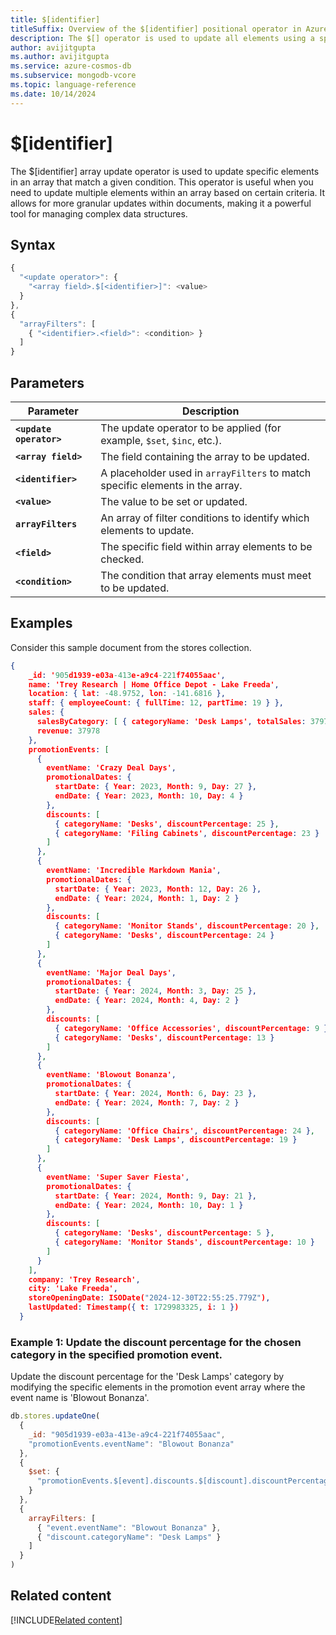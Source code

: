 ```yaml
---
title: $[identifier]
titleSuffix: Overview of the $[identifier] positional operator in Azure Cosmos DB for MongoDB (vCore)
description: The $[] operator is used to update all elements using a specific identifier in an array that match the query condition.
author: avijitgupta
ms.author: avijitgupta
ms.service: azure-cosmos-db
ms.subservice: mongodb-vcore
ms.topic: language-reference
ms.date: 10/14/2024
---
```


# $[identifier]
The $[identifier] array update operator is used to update specific elements in an array that match a given condition. This operator is useful when you need to update multiple elements within an array based on certain criteria. It allows for more granular updates within documents, making it a powerful tool for managing complex data structures.


## Syntax

```javascript
{
  "<update operator>": {
    "<array field>.$[<identifier>]": <value>
  }
},
{
  "arrayFilters": [
    { "<identifier>.<field>": <condition> }
  ]
}
```

## Parameters

| Parameter | Description |
| --- | --- |
| **`<update operator>`** | The update operator to be applied (for example, `$set`, `$inc`, etc.). |
| **`<array field>`** | The field containing the array to be updated. |
| **`<identifier>`** | A placeholder used in `arrayFilters` to match specific elements in the array. |
| **`<value>`** | The value to be set or updated. |
| **`arrayFilters`** | An array of filter conditions to identify which elements to update. |
| **`<field>`** | The specific field within array elements to be checked. |
| **`<condition>`** | The condition that array elements must meet to be updated. |


## Examples

Consider this sample document from the stores collection.

```json
{
    _id: '905d1939-e03a-413e-a9c4-221f74055aac',
    name: 'Trey Research | Home Office Depot - Lake Freeda',
    location: { lat: -48.9752, lon: -141.6816 },
    staff: { employeeCount: { fullTime: 12, partTime: 19 } },
    sales: {
      salesByCategory: [ { categoryName: 'Desk Lamps', totalSales: 37978 } ],
      revenue: 37978
    },
    promotionEvents: [
      {
        eventName: 'Crazy Deal Days',
        promotionalDates: {
          startDate: { Year: 2023, Month: 9, Day: 27 },
          endDate: { Year: 2023, Month: 10, Day: 4 }
        },
        discounts: [
          { categoryName: 'Desks', discountPercentage: 25 },
          { categoryName: 'Filing Cabinets', discountPercentage: 23 }
        ]
      },
      {
        eventName: 'Incredible Markdown Mania',
        promotionalDates: {
          startDate: { Year: 2023, Month: 12, Day: 26 },
          endDate: { Year: 2024, Month: 1, Day: 2 }
        },
        discounts: [
          { categoryName: 'Monitor Stands', discountPercentage: 20 },
          { categoryName: 'Desks', discountPercentage: 24 }
        ]
      },
      {
        eventName: 'Major Deal Days',
        promotionalDates: {
          startDate: { Year: 2024, Month: 3, Day: 25 },
          endDate: { Year: 2024, Month: 4, Day: 2 }
        },
        discounts: [
          { categoryName: 'Office Accessories', discountPercentage: 9 },
          { categoryName: 'Desks', discountPercentage: 13 }
        ]
      },
      {
        eventName: 'Blowout Bonanza',
        promotionalDates: {
          startDate: { Year: 2024, Month: 6, Day: 23 },
          endDate: { Year: 2024, Month: 7, Day: 2 }
        },
        discounts: [
          { categoryName: 'Office Chairs', discountPercentage: 24 },
          { categoryName: 'Desk Lamps', discountPercentage: 19 }
        ]
      },
      {
        eventName: 'Super Saver Fiesta',
        promotionalDates: {
          startDate: { Year: 2024, Month: 9, Day: 21 },
          endDate: { Year: 2024, Month: 10, Day: 1 }
        },
        discounts: [
          { categoryName: 'Desks', discountPercentage: 5 },
          { categoryName: 'Monitor Stands', discountPercentage: 10 }
        ]
      }
    ],
    company: 'Trey Research',
    city: 'Lake Freeda',
    storeOpeningDate: ISODate("2024-12-30T22:55:25.779Z"),
    lastUpdated: Timestamp({ t: 1729983325, i: 1 })
  }
```

### Example 1: Update the discount percentage for the chosen category in the specified promotion event. 

Update the discount percentage for the 'Desk Lamps' category by modifying the specific elements in the promotion event array where the event name is 'Blowout Bonanza'.

```javascript
db.stores.updateOne(
  {
    _id: "905d1939-e03a-413e-a9c4-221f74055aac",
    "promotionEvents.eventName": "Blowout Bonanza"
  },
  {
    $set: {
      "promotionEvents.$[event].discounts.$[discount].discountPercentage": 18
    }
  },
  {
    arrayFilters: [
      { "event.eventName": "Blowout Bonanza" },
      { "discount.categoryName": "Desk Lamps" }
    ]
  }
)

```


## Related content

[!INCLUDE[Related content](../includes/related-content.md)]

